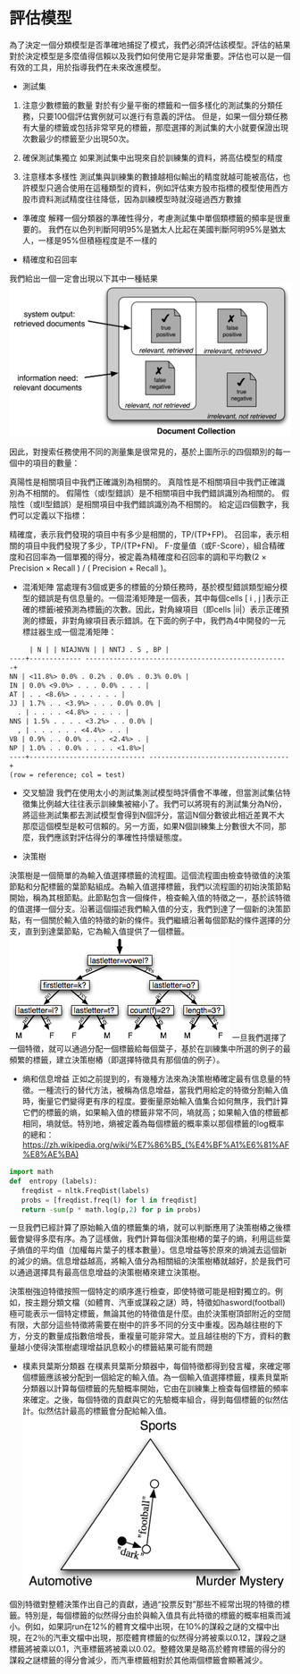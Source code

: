 評估模型
==
為了決定一個分類模型是否準確地捕捉了模式，我們必須評估該模型。評估的結果對於決定模型是多麼值得信賴以及我們如何使用它是非常重要。評估也可以是一個有效的工具，用於指導我們在未來改進模型。

- 測試集
1. 注意少數標籤的數量
對於有少量平衡的標籤和一個多樣化的測試集的分類任務，只要100個評估實例就可以進行有意義的評估。
但是，如果一個分類任務有大量的標籤或包括非常罕見的標籤，那麼選擇的測試集的大小就要保證出現次數最少的標籤至少出現50次。

2. 確保測試集獨立
如果測試集中出現來自於訓練集的資料，將高估模型的精度

3. 注意樣本多樣性
測試集與訓練集的數據越相似輸出的精度就越可能被高估，也許模型只適合使用在這種類型的資料，例如評估東方股市指標的模型使用西方股市資料測試精度往往降低，因為訓練模型時就沒碰過西方數據

- 準確度
解釋一個分類器的準確性得分，考慮測試集中單個類標籤的頻率是很重要的。
我們在以色列判斷阿明95%是猶太人比起在美國判斷阿明95%是猶太人，一樣是95%但積極程度是不一樣的

- 精確度和召回率

我們給出一個一定會出現以下其中一種結果
![](https://github.com/catxxx591/30/blob/master/img/ABF.jpg?raw=true)

因此，對搜索任務使用不同的測量集是很常見的，基於上圖所示的四個類別的每一個中的項目的數量：

真陽性是相關項目中我們正確識別為相關的。
真陰性是不相關項目中我們正確識別為不相關的。
假陽性（或I型錯誤）是不相關項目中我們錯誤識別為相關的。
假陰性（或II型錯誤）是相關項目中我們錯誤識別為不相關的。
給定這四個數字，我們可以定義以下指標：

精確度，表示我們發現的項目中有多少是相關的，TP/(TP+FP)。
召回率，表示相關的項目中我們發現了多少，TP/(TP+FN)。
F-度量值（或F-Score），組合精確度和召回率為一個單獨的得分，被定義為精確度和召回率的調和平均數(2 × Precision × Recall ) / ( Precision + Recall )。

- 混淆矩陣
當處理有3個或更多的標籤的分類任務時，基於模型錯誤類型細分模型的錯誤是有信息量的。一個混淆矩陣是一個表，其中每個cells [ i , j ]表示正確的標籤i被預測為標籤j的次數。因此，對角線項目（即cells |ii|）表示正確預測的標籤，非對角線項目表示錯誤。在下面的例子中，我們為4中開發的一元標註器生成一個混淆矩陣：

```
     | N | | NIAJNVN | | NNTJ . S , BP | 
----+------------- -------------------------------------------------- -+ 
NN | <11.8%> 0.0% . 0.2% . 0.0% . 0.3% 0.0% | 
IN | 0.0% <9.0%> . . . 0.0% . . . | 
AT | . . <8.6%> . . . . . . | 
JJ | 1.7% . . <3.9%> . . . 0.0% 0.0% | 
  . | . . . . <4.8%> . . . . |
NNS | 1.5% . . . . <3.2%> . . 0.0% | 
  , | . . . . . . <4.4%> . . | 
VB | 0.9% . . 0.0% . . . <2.4%> . | 
NP | 1.0% . . 0.0% . . . . <1.8%>| 
----+----------------------------- -----------------------------------+ 
(row = reference; col = test)
```

- 交叉驗證
我們在使用太小的測試集測試模型時評價會不準確，但當測試集佔特徵集比例越大往往表示訓練集被縮小了。我們可以將現有的測試集分為N份，將這些測試集都去測試模型會得到N個評分，當這N個分數彼此相近差異不大那麼這個模型是較可信賴的。另一方面，如果N個訓練集上分數很大不同，那麼，我們應該對評估得分的準確性持懷疑態度。

- 決策樹

決策樹是一個簡單的為輸入值選擇標籤的流程圖。這個流程圖由檢查特徵值的決策節點和分配標籤的葉節點組成。為輸入值選擇標籤，我們以流程圖的初始決策節點開始，稱為其根節點。此節點包含一個條件，檢查輸入值的特徵之一，基於該特徵的值選擇一個分支。沿著這個描述我們輸入值的分支，我們到達了一個新的決策節點，有一個關於輸入值的特徵的新的條件。我們繼續沿著每個節點的條件選擇的分支，直到到達葉節點，它為輸入值提供了一個標籤。
![](https://github.com/catxxx591/30/blob/master/img/dtree_sample.jpg?raw=true)
一旦我們選擇了一個特徵，就可以通過分配一個標籤給每個葉子，基於在訓練集中所選的例子的最頻繁的標籤，建立決策樹樁（即選擇特徵具有那個值的例子）。

- 熵和信息增益
正如之前提到的，有幾種方法來為決策樹樁確定最有信息量的特徵。一種流行的替代方法，被稱為信息增益，當我們用給定的特徵分割輸入值時，衡量它們變得更有序的程度。要衡量原始輸入值集合如何無序，我們計算它們的標籤的熵，如果輸入值的標籤非常不同，墒就高；如果輸入值的標籤都相同，墒就低。特別地，熵被定義為每個標籤的概率乘以那個標籤的log概率的總和：<https://zh.wikipedia.org/wiki/%E7%86%B5_(%E4%BF%A1%E6%81%AF%E8%AE%BA)>
```python
import math
def  entropy (labels): 
   freqdist = nltk.FreqDist(labels) 
   probs = [freqdist.freq(l) for l in freqdist] 
   return -sum(p * math.log(p,2) for p in probs)
```

一旦我們已經計算了原始輸入值的標籤集的墒，就可以判斷應用了決策樹樁之後標籤會變得多麼有序。為了這樣做，我們計算每個決策樹樁的葉子的熵，利用這些葉子熵值的平均值（加權每片葉子的樣本數量）。信息增益等於原來的熵減去這個新的減少的熵。信息增益越高，將輸入值分為相關組的決策樹樁就越好，於是我們可以通過選擇具有最高信息增益的決策樹樁來建立決策樹。

決策樹強迫特徵按照一個特定的順序進行檢查，即使特徵可能是相對獨立的。例如，按主題分類文檔（如體育、汽車或謀殺之謎）時，特徵如hasword(football)極可能表示一個特定標籤，無論其他的特徵值是什麼。由於決策樹頂部附近的空間有限，大部分這些特徵將需要在樹中的許多不同的分支中重複。因為越往樹的下方，分支的數量成指數倍增長，重複量可能非常大。並且越往樹的下方，資料的數量越小使得決策樹處理增益訊息較小的標籤結果可能有問題

- 樸素貝葉斯分類器
在樸素貝葉斯分類器中，每個特徵都得到發言權，來確定哪個標籤應該被分配到一個給定的輸入值。為一個輸入值選擇標籤，樸素貝葉斯分類器以計算每個標籤的先驗概率開始，它由在訓練集上檢查每個標籤的頻率來確定。之後，每個特徵的貢獻與它的先驗概率組合，得到每個標籤的似然估計。似然估計最高的標籤會分配給輸入值。
![](https://github.com/catxxx591/30/blob/master/img/bay.jpg?raw=true)

個別特徵對整體決策作出自己的貢獻，通過“投票反對”那些不經常出現的特徵的標籤。特別是，每個標籤的似然得分由於與輸入值具有此特徵的標籤的概率相乘而減小。例如，如果詞run在12%的體育文檔中出現，在10%的謀殺之謎的文檔中出現，在2％的汽車文檔中出現，那麼體育標籤的似然得分將被乘以0.12，謀殺之謎標籤將被乘以0.1，汽車標籤將被乘以0.02。整體效果是略高於體育標籤的得分的謀殺之謎標籤的得分會減少，而汽車標籤相對於其他兩個標籤會顯著減少。

![]()
